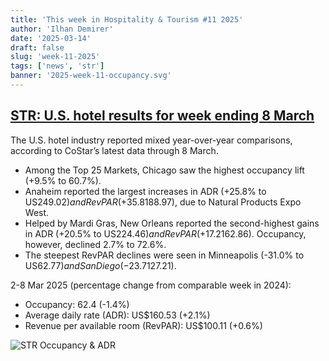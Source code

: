 ```yaml
---
title: 'This week in Hospitality & Tourism #11 2025'
author: 'Ilhan Demirer'
date: '2025-03-14'
draft: false
slug: 'week-11-2025'
tags: ['news', 'str']
banner: '2025-week-11-occupancy.svg'
---
```


## [STR: U.S. hotel results for week ending 8 March](https://str.com/press-release/us-hotel-results-week-ending-8-march)

The U.S. hotel industry reported mixed year-over-year comparisons, according to CoStar’s latest data through 8 March.

- Among the Top 25 Markets, Chicago saw the highest occupancy lift (+9.5% to 60.7%).
- Anaheim reported the largest increases in ADR (+25.8% to US$249.02) and RevPAR (+35.8% to US$188.97), due to Natural Products Expo West.
- Helped by Mardi Gras, New Orleans reported the second-highest gains in ADR (+20.5% to US$224.46) and RevPAR (+17.2% to US$162.86). Occupancy, however, declined 2.7% to 72.6%.
- The steepest RevPAR declines were seen in Minneapolis (-31.0% to US$62.77) and San Diego (-23.7% to US$127.21).

2-8 Mar 2025 (percentage change from comparable week in 2024):

- Occupancy: 62.4 (-1.4%)
- Average daily rate (ADR): US$160.53 (+2.1%)
- Revenue per available room (RevPAR): US$100.11 (+0.6%)

![STR Occupancy & ADR](/images/blogimages/2025-week-11-occupancy.svg)
